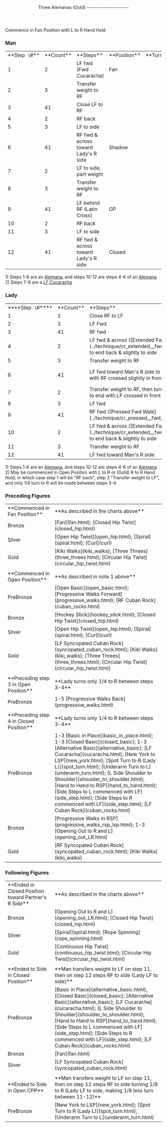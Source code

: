 <header>Three Alemanas (Gold)
---------------------

 </header>Commence in Fan Position with L to R Hand Hold

### Man

 <table class="style1"> <tbody><tr> <td style="width:10%">**Step<span style="color:white">\_</span>\#**</td> <td style="width:10%">**Count**</td> <td style="width:30%">**Steps**</td> <td style="width:20%">**Position**</td> <td style="width:30%">**Turn**</td> </tr> <tr> <td>1</td> <td>2</td> <td>LF fwd (Fwd Cucaracha)</td> <td>Fan</td> <td> </td> </tr> <tr> <td>2</td> <td>3</td> <td>Transfer weight to RF</td> <td> </td> <td> </td> </tr> <tr> <td>3</td> <td>41</td> <td>Close LF to RF</td> <td> </td> <td> </td> </tr> <tr> <td>4</td> <td>2</td> <td>RF back</td> <td> </td> <td> </td> </tr> <tr> <td>5</td> <td>3</td> <td>LF to side</td> <td> </td> <td> </td> </tr> <tr> <td>6</td> <td>41</td> <td>RF fwd &amp; across toward Lady's R side</td> <td>Shadow</td> <td> </td> </tr> <tr> <td>7</td> <td>2</td> <td>LF to side, part weight</td> <td> </td> <td> </td> </tr> <tr> <td>8</td> <td>3</td> <td>Transfer weight to RF</td> <td> </td> <td> </td> </tr> <tr> <td>9</td> <td>41</td> <td>LF behind RF (Latin Cross)</td> <td>OP</td> <td> </td> </tr> <tr> <td>10</td> <td>2</td> <td>RF back</td> <td> </td> <td> </td> </tr> <tr> <td>11</td> <td>3</td> <td>LF to side</td> <td> </td> <td> </td> </tr> <tr> <td>12</td> <td>41</td> <td>RF fwd &amp; across toward Lady's R side</td> <td>Closed</td> <td> </td> </tr> </tbody></table>

1\) Steps 1-6 are an [Alemana](alemana.html), and steps 10-12 are steps 4-6 of an [Alemana](alemana.html)  
 2) Steps 7-8 are a [LF Cucaracha](cucaracha.html)

### Lady

 <table class="style1"> <tbody><tr> <td style="width:10%">****Step<span style="color:white">\_</span>\#****</td> <td style="width:10%">**Count**</td> <td style="width:30%">**Steps**</td> <td style="width:20%">**Position**</td> <td style="width:30%">**Turn**</td> </tr> <tr> <td>1</td> <td>2</td> <td>Close RF to LF</td> <td>Fan</td> <td> </td> </tr> <tr> <td>2</td> <td>3</td> <td>LF Fwd</td> <td> </td> <td> </td> </tr> <tr> <td>3</td> <td>41</td> <td>RF fwd</td> <td> </td> <td>1/8 to R between 2-3</td> </tr> <tr> <td>4</td> <td>2</td> <td> LF fwd &amp; across ([Extended Fwd Walk](../technique/cr_extended__fwd_walk.html)) to end back &amp; slightly to side </td> <td> </td> <td> 3/8 to R between 3-4, then an additional 3/8 ([Fwd Walk Turning](../technique/cr_fwd_walk_turning.html)) </td> </tr> <tr> <td>5</td> <td>3</td> <td>Transfer weight to RF</td> <td> </td> <td> </td> </tr> <tr> <td>6</td> <td>41</td> <td>LF fwd toward Man's R side to end back with RF crossed slightly in front</td> <td>Shadow</td> <td> 3/8 to R between 5-6, then an additional 1/2 ([Fwd Walk Turning](../technique/cr_fwd_walk_turning.html)) </td> </tr> <tr> <td>7</td> <td>2</td> <td>Transfer weight to RF, then turn underarm to end with LF crossed in front</td> <td> </td> <td> 7/8 to L ([Spiral Action](../technique/cr_spiral_action.html)) </td> </tr> <tr> <td>8</td> <td>3</td> <td>LF fwd</td> <td> </td> <td>1/8 to L</td> </tr> <tr> <td>9</td> <td>41</td> <td> RF fwd ([Pressed Fwd Walk](../technique/cr_pressed__fwd_walk.html)) </td> <td> </td> <td>1/2 to L between 8-9</td> </tr> <tr> <td>10</td> <td>2</td> <td> LF fwd &amp; across ([Extended Fwd Walk](../technique/cr_extended__fwd_walk.html)) to end back &amp; slightly to side </td> <td> </td> <td> 3/8 to R between 9-10, then an additional 3/8 ([Fwd Walk Turning](../technique/cr_fwd_walk_turning.html)) </td> </tr> <tr> <td>11</td> <td>3</td> <td>Transfer weight to RF</td> <td> </td> <td> </td> </tr> <tr> <td>12</td> <td>41</td> <td>LF fwd toward Man's R side</td> <td>Closed</td> <td>3/8 to R between 11-12</td> </tr> </tbody></table>

1\) Steps 1-6 are an [Alemana](alemana.html), and steps 10-12 are steps 4-6 of an [Alemana](alemana.html)  
 2) May be commenced in Open Position with L to R or (Gold) R to R Hand Hold, in which case step 1 will be "RF back", step 2 "Transfer weight to LF", and only 1/4 turn to R will be made between steps 3-4

### Preceding Figures

 <table> <tbody><tr> <td style="width:30%">**Commenced in Fan Position**</td> <td>**As described in the charts above**</td> </tr> <tr> <td>Bronze</td> <td> [Fan](fan.html); [Closed Hip Twist](closed_hip.html) </td> </tr> <tr> <td>Silver</td> <td> [Open Hip Twist](open_hip.html); [Spiral](spiral.html); [Curl](curl) </td> </tr> <tr> <td>Gold</td> <td> [Kiki Walks](kiki_walks); [Three Threes](three_threes.html); [Circular Hip Twist](circular_hip_twist.html) </td> </tr> <tr> <td> </td> <td> </td> </tr> <tr> <td>**Commenced in Open Position**</td> <td>**As described in note 1 above**</td> </tr> <tr> <td>PreBronze</td> <td> [Open Basic](open_basic.html); [Progressive Walks Forward](progressive_walks.html); [RF Cuban Rock](cuban_rocks.html) </td> </tr> <tr> <td>Bronze</td> <td> [Hockey Stick](hockey_stick.html); [Closed Hip Twist](closed_hip.html) </td> </tr> <tr> <td>Silver</td> <td> [Open Hip Twist](open_hip.html); [Spiral](spiral.html); [Curl](curl) </td> </tr> <tr> <td>Gold</td> <td> [LF Syncopated Cuban Rock](syncopated_cuban_rock.html); [Kiki Walks](kiki_walks); [Three Threes](three_threes.html); [Circular Hip Twist](circular_hip_twist.html) </td> </tr> <tr> <td> </td> <td> </td> </tr> <tr> <td>**Preceding step 3 in Open Position**</td> <td>**Lady turns only 1/4 to R between steps 3-4**</td> </tr> <tr> <td>PreBronze</td> <td> 1-5 [Progressive Walks Back](progressive_walks.html) </td> </tr> <tr> <td> </td> <td> </td> </tr> <tr> <td>**Preceding step 4 in Closed Position**</td> <td>**Lady turns only 1/4 to R between steps 3-4**</td> </tr> <tr> <td>PreBronze</td> <td> 1-3 [Basic in Place](basic_in_place.html); 1-3 [Closed Basic](closed_basic); 1-3 [Alternative Basic](alternative_basic); [LF Cucaracha](cucaracha.html); [New York to LSP](new_york.html); [Spot Turn to R (Lady L)](spot_turn.html); [Underarm Turn to L](underarm_turn.html); [L Side Shoulder to Shoulder](shoulder_to_shoulder.html); [Hand to Hand to RSP](hand_to_hand.html); [Side Steps to L commenced with LF](side_step.html); [Side Steps to R commenced with LF](side_step.html); [LF Cuban Rock](cuban_rocks.html) </td> </tr> <tr> <td>Bronze</td> <td> [Progressive Walks in RSP](progressive_walks_rsp_lsp.html); 1-3 [Opening Out to R and L](opening_out_LR.html) </td> </tr> <tr> <td>Gold</td> <td> [RF Syncopated Cuban Rock](syncopated_cuban_rock.html); [Kiki Walks](kiki_walks) </td> </tr> </tbody></table>

### Following Figures

 <table> <tbody><tr> <td style="width:30%">**Ended in Closed Position toward Partner's R Side**</td> <td>**As described in the charts above**</td> </tr> <tr> <td>Bronze</td> <td> [Opening Out to R and L](opening_out_LR.html); [Closed Hip Twist](closed_hip.html) </td> </tr> <tr> <td>Silver</td> <td> [Spiral](spiral.html); [Rope Spinning](rope_spinning.html) </td> </tr> <tr> <td>Gold</td> <td> [Continuous Hip Twist](continuous_hip_twist.html); [Circular Hip Twist](circular_hip_twist.html) </td> </tr> <tr> <td> </td> <td> </td> </tr> <tr> <td style="width:30%">**Ended to Side in Closed Position**</td> <td>**Man transfers weight to LF on step 11, then on step 12 steps RF to side (Lady LF to side)**</td> </tr> <tr> <td>PreBronze</td> <td> [Basic in Place](alternative_basic.html); [Closed Basic](closed_basic); [Alternative Basic](alternative_basic); [LF Cucaracha](cucaracha.html); [L Side Shoulder to Shoulder](shoulder_to_shoulder.html); [Hand to Hand to RSP](hand_to_hand.html); [Side Steps to L commenced with LF](side_step.html); [Side Steps to R commenced with LF](side_step.html); [LF Cuban Rock](cuban_rocks.html) </td> </tr> <tr> <td>Bronze</td> <td> [Fan](fan.html) </td> </tr> <tr> <td>Silver</td> <td> [LF Syncopated Cuban Rock](syncopated_cuban_rock.html) </td> </tr> <tr> <td> </td> <td> </td> </tr> <tr> <td>**Ended to Side in Open CPP**</td> <td>**Man transfers weight to LF on step 11, then on step 12 steps RF to side turning 1/8 to R (Lady LF to side, making 1/8 less turn between 11-12)**</td> </tr> <tr> <td>PreBronze</td> <td> [New York to LSP](new_york.html); [Spot Turn to R (Lady L)](spot_turn.html); [Underarm Turn to L](underarm_turn.html) </td> </tr> </tbody></table>